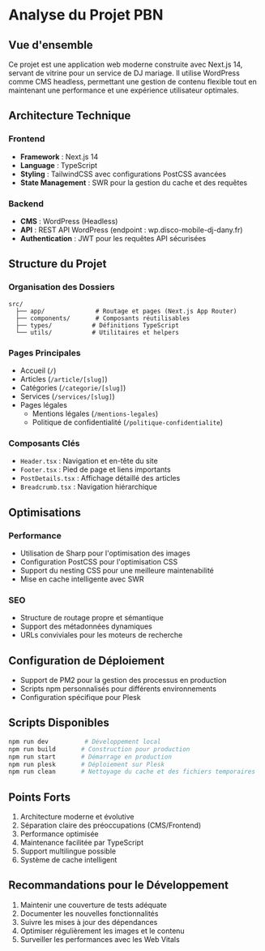 # Analyse du Projet PBN

## Vue d'ensemble

Ce projet est une application web moderne construite avec Next.js 14, servant de vitrine pour un service de DJ mariage. Il utilise WordPress comme CMS headless, permettant une gestion de contenu flexible tout en maintenant une performance et une expérience utilisateur optimales.

## Architecture Technique

### Frontend

- **Framework** : Next.js 14
- **Language** : TypeScript
- **Styling** : TailwindCSS avec configurations PostCSS avancées
- **State Management** : SWR pour la gestion du cache et des requêtes

### Backend

- **CMS** : WordPress (Headless)
- **API** : REST API WordPress (endpoint : wp.disco-mobile-dj-dany.fr)
- **Authentication** : JWT pour les requêtes API sécurisées

## Structure du Projet

### Organisation des Dossiers

```
src/
  ├── app/              # Routage et pages (Next.js App Router)
  ├── components/       # Composants réutilisables
  ├── types/           # Définitions TypeScript
  └── utils/           # Utilitaires et helpers
```

### Pages Principales

- Accueil (`/`)
- Articles (`/article/[slug]`)
- Catégories (`/categorie/[slug]`)
- Services (`/services/[slug]`)
- Pages légales
  - Mentions légales (`/mentions-legales`)
  - Politique de confidentialité (`/politique-confidentialite`)

### Composants Clés

- `Header.tsx` : Navigation et en-tête du site
- `Footer.tsx` : Pied de page et liens importants
- `PostDetails.tsx` : Affichage détaillé des articles
- `Breadcrumb.tsx` : Navigation hiérarchique

## Optimisations

### Performance

- Utilisation de Sharp pour l'optimisation des images
- Configuration PostCSS pour l'optimisation CSS
- Support du nesting CSS pour une meilleure maintenabilité
- Mise en cache intelligente avec SWR

### SEO

- Structure de routage propre et sémantique
- Support des métadonnées dynamiques
- URLs conviviales pour les moteurs de recherche

## Configuration de Déploiement

- Support de PM2 pour la gestion des processus en production
- Scripts npm personnalisés pour différents environnements
- Configuration spécifique pour Plesk

## Scripts Disponibles

```bash
npm run dev          # Développement local
npm run build       # Construction pour production
npm run start       # Démarrage en production
npm run plesk       # Déploiement sur Plesk
npm run clean       # Nettoyage du cache et des fichiers temporaires
```

## Points Forts

1. Architecture moderne et évolutive
2. Séparation claire des préoccupations (CMS/Frontend)
3. Performance optimisée
4. Maintenance facilitée par TypeScript
5. Support multilingue possible
6. Système de cache intelligent

## Recommandations pour le Développement

1. Maintenir une couverture de tests adéquate
2. Documenter les nouvelles fonctionnalités
3. Suivre les mises à jour des dépendances
4. Optimiser régulièrement les images et le contenu
5. Surveiller les performances avec les Web Vitals
